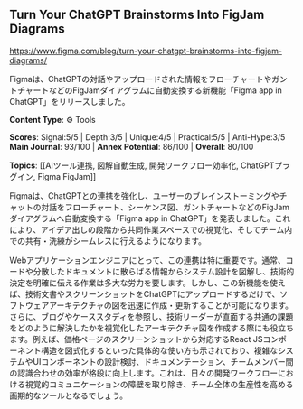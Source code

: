 ## Turn Your ChatGPT Brainstorms Into FigJam Diagrams

https://www.figma.com/blog/turn-your-chatgpt-brainstorms-into-figjam-diagrams/

Figmaは、ChatGPTの対話やアップロードされた情報をフローチャートやガントチャートなどのFigJamダイアグラムに自動変換する新機能「Figma app in ChatGPT」をリリースしました。

**Content Type**: ⚙️ Tools

**Scores**: Signal:5/5 | Depth:3/5 | Unique:4/5 | Practical:5/5 | Anti-Hype:3/5
**Main Journal**: 93/100 | **Annex Potential**: 86/100 | **Overall**: 80/100

**Topics**: [[AIツール連携, 図解自動生成, 開発ワークフロー効率化, ChatGPTプラグイン, Figma FigJam]]

Figmaは、ChatGPTとの連携を強化し、ユーザーのブレインストーミングやチャットの対話をフローチャート、シーケンス図、ガントチャートなどのFigJamダイアグラムへ自動変換する「Figma app in ChatGPT」を発表しました。これにより、アイデア出しの段階から共同作業スペースでの視覚化、そしてチーム内での共有・洗練がシームレスに行えるようになります。

Webアプリケーションエンジニアにとって、この連携は特に重要です。通常、コードや分散したドキュメントに散らばる情報からシステム設計を図解し、技術的決定を明確に伝える作業は多大な労力を要します。しかし、この新機能を使えば、技術文書やスクリーンショットをChatGPTにアップロードするだけで、ソフトウェアアーキテクチャの図を迅速に作成・更新することが可能になります。さらに、ブログやケーススタディを参照し、技術リーダーが直面する共通の課題をどのように解決したかを視覚化したアーキテクチャ図を作成する際にも役立ちます。例えば、価格ページのスクリーンショットから対応するReact JSコンポーネント構造を図式化するといった具体的な使い方も示されており、複雑なシステムやUIコンポーネントの設計検討、ドキュメンテーション、チームメンバー間の認識合わせの効率が格段に向上します。これは、日々の開発ワークフローにおける視覚的コミュニケーションの障壁を取り除き、チーム全体の生産性を高める画期的なツールとなるでしょう。